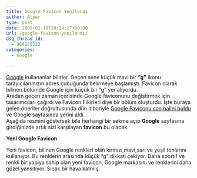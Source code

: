 ```yaml
---
title: Google Favicon Yenilendi
author: Alper
type: post
date: 2009-01-10T20:24:17+00:00
url: /google-favicon-yenilendi/
dsq_thread_id:
  - 964185223
categories:
  - Google

---
```

[Google][1] kullananlar bilirler. Geçen sene küçük mavi bir **&#8220;g&#8221;** ikonu tarayıcılarımızın adres çubuğunda belirmeye başlamıştı. Favicon olarak bilinen bölümde Google için küçük bir &#8220;g&#8221; yer alıyordu.  
Aradan geçen zaman içerisinde Google faviconunu değiştirmek için tasarımcıları çağırdı ve Favicon Fikirleri diye bir bölüm oluşturdu. İşte buraya gelen öneriler doğrultusunda dün itibariyle [Google Faviconu son halini buldu][2] ve Google sayfasında yerini aldı.  
Aşağıda resmini göstersek bile herhangi bir sekme açıp **Google** sayfasına girdiğinizde artık sizi karşılayan **favicon** bu olacak. 

**Yeni Google Favicon**

Yeni favicon, bilinen Google renkleri olan kırmızı,mavi,sarı ve yeşil tonlarını kullanıyor. Bu renklerin arasında küçük &#8220;g&#8221; dikkati çekiyor. Daha sportif ve renkli bir yapıya sahip olan yeni favicon, Google markasını ve renklerini daha güzel yansıtıyor. Sıcak bir hava katmış.

 [1]: http://www.google.com.tr
 [2]: http://googleblog.blogspot.com/2009/01/googles-new-favicon.html